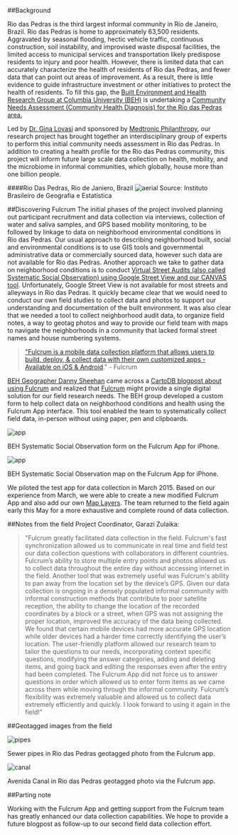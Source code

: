 
##Background

Rio das Pedras is the third largest informal community in Rio de Janeiro, Brazil. Rio das Pedras is home to approximately 63,500 residents. Aggravated by seasonal flooding, hectic vehicle traffic, continuous construction, soil instability, and improvised waste disposal facilities, the limited access to municipal services and transportation likely predispose residents to injury and poor health. However, there is limited data that can accurately characterize the health of residents of Rio das Pedras, and fewer data that can point out areas of improvement. As a result, there is little evidence to guide infrastructure investment or other initiatives to protect the health of residents. To fill this gap, the [Built Environment and Health Research Group at Columbia University (BEH)](http://beh.columbia.edu/) is undertaking a [Community Needs Assessment (Community Health Diagnosis) for the Rio das Pedras area.](http://beh.columbia.edu/2014/07/25/rio-das-pedras-community-needs-assessment/)

Led by [Dr. Gina Lovasi](http://www.mailman.columbia.edu/our-faculty/profile?uni=gl2225) and sponsored by [Medtronic Philanthropy](http://philanthropy.medtronic.com/), our research project has brought together an  interdisciplinary group of experts to perform this initial community needs assessment in Rio das Pedras. In addition to creating a health profile for the Rio das Pedras community, this project will inform future large scale data collection on health, mobility, and the microbiome in informal communities, which globally, house more than one billion people.

####Rio Das Pedras, Rio de Janiero, Brazil 
![aerial](img/brasil_gov_rdp_aerial.png)
Source: Instituto Brasileiro de Geografia e Estatística

##Discovering Fulcrum
The initial phases of the project involved planning out participant recruitment and data collection via interviews, collection of water and saliva samples, and GPS based mobility monitoring, to be followed by linkage to data on neighborhood environmental conditions in Rio das Pedras.  Our usual approach to describing neighborhood built, social and environmental conditions is to use GIS tools and governmental administrative data or commercially sourced data, however such data are not available for Rio das Pedras.  Another approach we take to gather data on neighborhood conditions is to conduct [Virtual Street Audits (also called Systematic Social Observation) using Google Street View and our CANVAS tool](http://beh.columbia.edu/2015/01/05/new-research-using-google-street-view-to-conduct-neighborhood-virtual-audits/).   Unfortunately, Google Street View is not available for most streets and alleyways in Rio das Pedras.  It quickly became clear that we would need to conduct our own field studies to collect data and photos to support our understanding and documentation of the built environment.   It was also clear that we needed a tool to collect neighborhood audit data, to organize field notes, a way to geotag photos and way to provide our field team with maps to navigate the neighborhoods in a community that lacked formal street names and house numbering systems. 

> ["Fulcrum is a mobile data collection platform that allows users to build, deploy, & collect data with their own customized apps - Available on iOS & Android](http://fulcrumapp.com/)." - Fulcrum
 [BEH Geographer Danny Sheehan](http://nygeog.github.io/) came across a [CartoDB blogpost about using Fulcrum](http://docs.cartodb.com/tutorials/data_collection_fulcrum.html) and realized that [Fulcrum](http://fulcrumapp.com/)  might provide a single digital solution for our field research needs. The BEH group developed a custom form to help collect data on neighborhood conditions and health using the Fulcrum App interface. This tool enabled the team to systematically collect field data, in-person without using paper, pen and clipboards. 

![app](img/app_screenshot_form.png)

BEH Systematic Social Observation form on the Fulcrum App for iPhone.


![app](img/app_screenshot_map.png)

BEH Systematic Social Observation map on the Fulcrum App for iPhone.

We piloted the test app for data collection in March 2015. Based on our experience from March, we were able to create a new modified Fulcrum App and also add our own [Map Layers](http://fulcrumapp.com/help/adding-layers/).  The team returned to the field again early this May for a more exhaustive and complete round of data collection. 

##Notes from the field
Project Coordinator, Garazi Zulaika:
 > "Fulcrum greatly facilitated data collection in the field. Fulcrum's fast synchronization allowed us to communicate in real time and field test our data collection questions with collaborators in different countries. Fulcrum’s ability to store multiple entry points and photos allowed us to collect data throughout the entire day without accessing internet in the field. Another tool that was extremely useful was Fulcrum's ability to pan away from the location set by the device’s GPS. Given our data collection is ongoing in a densely populated informal community with informal construction methods that contribute to poor satellite reception, the ability to change the location of the recorded coordinates by a block or a street, when GPS was not assigning the proper location, improved the accuracy of the data being collected. We found that certain mobile devices had more accurate GPS location while older devices had a harder time correctly identifying the user’s location. The user-friendly platform allowed our research team to tailor the questions to our needs, incorporating context specific questions, modifying the answer categories, adding and deleting items, and going back and editing the responses even after the entry had been completed. The Fulcrum App did not force us to answer questions in order which allowed us to enter form items as we came across them while moving through the informal community. Fulcrum’s flexibility was extremely valuable and allowed us to collect data extremely efficiently and quickly. I look forward to using it again in the field!"


##Geotagged images from the field

![pipes](img/pipe.jpg)

Sewer pipes in Rio das Pedras geotagged photo from the Fulcrum app.

![canal](img/canal.jpg)

Avenida Canal in Rio das Pedras geotagged photo via the Fulcrum app. 

##Parting note
Working with the Fulcrum App and getting support from the Fulcrum team has greatly enhanced our data collection capabilities. We hope to provide a future blogpost as follow-up to our second field data collection effort. 
